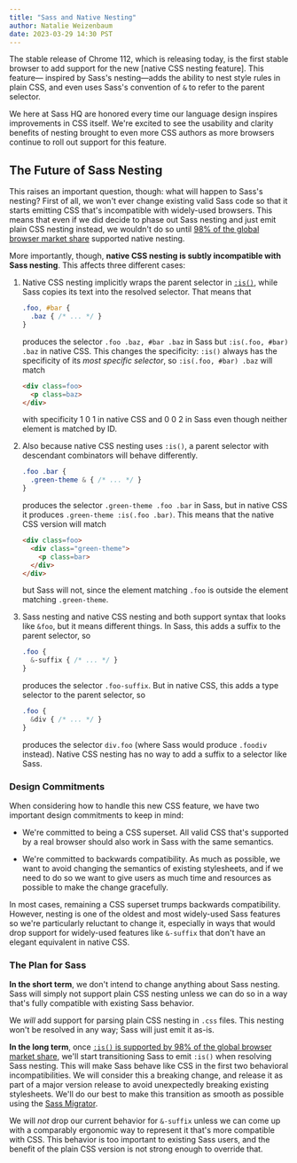 ```yaml
---
title: "Sass and Native Nesting"
author: Natalie Weizenbaum
date: 2023-03-29 14:30 PST
---
```


The stable release of Chrome 112, which is releasing today, is the first stable
browser to add support for the new [native CSS nesting feature]. This feature—
inspired by Sass's nesting—adds the ability to nest style rules in plain CSS,
and even uses Sass's convention of `&` to refer to the parent selector.

[native CSS nesting spec]: https://drafts.csswg.org/css-nesting/

We here at Sass HQ are honored every time our language design inspires
improvements in CSS itself. We're excited to see the usability and clarity
benefits of nesting brought to even more CSS authors as more browsers continue
to roll out support for this feature.

## The Future of Sass Nesting

This raises an important question, though: what will happen to Sass's nesting?
First of all, we won't ever change existing valid Sass code so that it starts
emitting CSS that's incompatible with widely-used browsers. This means that even
if we did decide to phase out Sass nesting and just emit plain CSS nesting
instead, we wouldn't do so until [98% of the global browser market share]
supported native nesting.

[98% of the global browser market share]: https://github.com/sass/dart-sass#browser-compatibility

More importantly, though, **native CSS nesting is subtly incompatible with Sass
nesting**. This affects three different cases:

1. Native CSS nesting implicitly wraps the parent selector in [`:is()`], while
   Sass copies its text into the resolved selector. That means that

   [`:is()`]: https://developer.mozilla.org/en-US/docs/Web/CSS/:is

   ```scss
   .foo, #bar {
     .baz { /* ... */ }
   }
   ```

   produces the selector `.foo .baz, #bar .baz` in Sass but `:is(.foo, #bar)
   .baz` in native CSS. This changes the specificity: `:is()` always has the
   specificity of its _most specific selector_, so `:is(.foo, #bar) .baz` will
   match
   
   ```html
   <div class=foo>
     <p class=baz>
   </div>
   ```
   
   with specificity 1 0 1 in native CSS and 0 0 2 in Sass even though neither
   element is matched by ID.

2. Also because native CSS nesting uses `:is()`, a parent selector with
   descendant combinators will behave differently.

   ```scss
   .foo .bar {
     .green-theme & { /* ... */ }
   }
   ```

   produces the selector `.green-theme .foo .bar` in Sass, but in native CSS it
   produces `.green-theme :is(.foo .bar)`. This means that the native CSS
   version will match
   
   ```html
   <div class=foo>
     <div class="green-theme">
       <p class=bar>
     </div>
   </div>
   ```

   but Sass will not, since the element matching `.foo` is outside the element
   matching `.green-theme`.

3. Sass nesting and native CSS nesting and both support syntax that looks like
   `&foo`, but it means different things. In Sass, this adds a suffix to the
   parent selector, so

   ```scss
   .foo {
     &-suffix { /* ... */ }
   }
   ```

   produces the selector `.foo-suffix`. But in native CSS, this adds a type
   selector to the parent selector, so
   
   ```scss
   .foo {
     &div { /* ... */ }
   }
   ```

   produces the selector `div.foo` (where Sass would produce `.foodiv` instead).
   Native CSS nesting has no way to add a suffix to a selector like Sass.

### Design Commitments

When considering how to handle this new CSS feature, we have two important
design commitments to keep in mind:

* We're committed to being a CSS superset. All valid CSS that's supported by a
  real browser should also work in Sass with the same semantics.

* We're committed to backwards compatibility. As much as possible, we want to
  avoid changing the semantics of existing stylesheets, and if we need to do so
  we want to give users as much time and resources as possible to make the
  change gracefully.

In most cases, remaining a CSS superset trumps backwards compatibility. However,
nesting is one of the oldest and most widely-used Sass features so we're
particularly reluctant to change it, especially in ways that would drop support
for widely-used features like `&-suffix` that don't have an elegant equivalent
in native CSS.

### The Plan for Sass

**In the short term**, we don't intend to change anything about Sass nesting.
Sass will simply not support plain CSS nesting unless we can do so in a way
that's fully compatible with existing Sass behavior.

We _will_ add support for parsing plain CSS nesting in `.css` files. This
nesting won't be resolved in any way; Sass will just emit it as-is.

**In the long term**, once [`:is()` is supported by 98% of the global browser
market share], we'll start transitioning Sass to emit `:is()` when resolving
Sass nesting. This will make Sass behave like CSS in the first two behavioral
incompatibilities. We will consider this a breaking change, and release it as
part of a major version release to avoid unexpectedly breaking existing
stylesheets. We'll do our best to make this transition as smooth as possible
using the [Sass Migrator].

[`:is()` is supported by 98% of the global browser market share]: https://caniuse.com/css-matches-pseudo
[Sass Migrator]: /documentation/cli/migrator

We will _not_ drop our current behavior for `&-suffix` unless we can come up
with a comparably ergonomic way to represent it that's more compatible with CSS.
This behavior is too important to existing Sass users, and the benefit of the
plain CSS version is not strong enough to override that.
